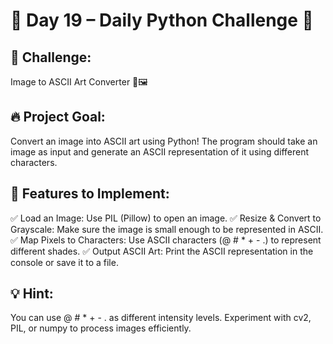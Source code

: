 # 📢 Day 19 – Daily Python Challenge 🐍

## 🚀 Challenge:
Image to ASCII Art Converter 🎨🖼

## 🔥 Project Goal:
Convert an image into ASCII art using Python! The program should take an image as input and generate an ASCII representation of it using different characters.

## 📌 Features to Implement:
✅ Load an Image: Use PIL (Pillow) to open an image.
✅ Resize & Convert to Grayscale: Make sure the image is small enough to be represented in ASCII.
✅ Map Pixels to Characters: Use ASCII characters (@ # * + - .) to represent different shades.
✅ Output ASCII Art: Print the ASCII representation in the console or save it to a file.

## 💡 Hint:
You can use @ # * + - . as different intensity levels. Experiment with cv2, PIL, or numpy to process images efficiently.